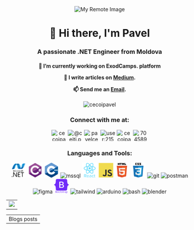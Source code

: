 <div align="center">
  <img src="https://media.licdn.com/dms/image/D4D16AQFGSoGz0Y0S6A/profile-displaybackgroundimage-shrink_200_800/0/1666702907712?e=2147483647&v=beta&t=B9KL0-voqOgsE-LB1TqkPV4UrHJbDesIw0rFvoIPBjQ" alt="My Remote Image">
</div>

<h1 align="center">👋 Hi there, I'm Pavel</h1>
<h3 align="center">A passionate .NET Engineer from Moldova</h3>
<h4 align="center">
  
 🔭 I’m currently working on **ExodCamps. platform**

 📝 I write articles on [Medium](https://medium.com/@ceiti.pavel).

📫 Send me an <a href="mailto:pavellcecoi@gmail.com">Email</a>.
  
</h4>
  
<p align="center"> 
  <img src="https://komarev.com/ghpvc/?username=cecoipavel&label=Profile%20views&color=0e75b6&style=flat" alt="cecoipavel" /> 
</p>

<h3 align="center">Connect with me at:</h3>
<p align="center">
  <a href="https://linkedin.com/in/cecoipavel" target="blank" style="text-decoration: none;">
    <img align="center" src="https://raw.githubusercontent.com/rahuldkjain/github-profile-readme-generator/master/src/images/icons/Social/linked-in-alt.svg" alt="cecoipavel" height="30" width="40" style="display: inline-block;" />
  </a>
  <a href="https://medium.com/@ceiti.pavel" target="blank" style="text-decoration: none;">
    <img align="center" src="https://raw.githubusercontent.com/rahuldkjain/github-profile-readme-generator/master/src/images/icons/Social/medium.svg" alt="@ceiti.pavel" height="30" width="40" style="display: inline-block;" />
  </a>
    <a href="https://twitter.com/pavelcecoi" target="blank" style="text-decoration: none;">
    <img align="center" src="https://raw.githubusercontent.com/rahuldkjain/github-profile-readme-generator/master/src/images/icons/Social/twitter.svg" alt="pavelcecoi" height="30" width="40" style="display: inline-block;" />
  </a>
  <a href="https://stackoverflow.com/users/21564698/cecoipavel" target="blank" style="text-decoration: none;">
    <img align="center" src="https://raw.githubusercontent.com/rahuldkjain/github-profile-readme-generator/master/src/images/icons/Social/stack-overflow.svg" alt="user:21564698" height="30" width="40" style="display: inline-block;" />
  </a>
  <a href="https://dev.to/cecoipavel" target="blank" style="text-decoration: none;">
    <img align="center" src="https://raw.githubusercontent.com/rahuldkjain/github-profile-readme-generator/master/src/images/icons/Social/devto.svg" alt="cecoipavel" height="30" width="40" style="display: inline-block;" />
  </a>
  <a href="https://discord.gg/704589267376144425" target="blank" style="text-decoration: none;">
    <img align="center" src="https://raw.githubusercontent.com/rahuldkjain/github-profile-readme-generator/master/src/images/icons/Social/discord.svg" alt="704589267376144425" height="30" width="40" style="display: inline-block;" />
  </a>
</p>

<h3 align="center">Languages and Tools:</h3>
<p align="center">
  
  <a target="_blank" rel="noreferrer"> 
    <img src="https://raw.githubusercontent.com/devicons/devicon/master/icons/dot-net/dot-net-original-wordmark.svg" alt="dotnet" width="40" height="40"/> 
  </a>
  
  <a target="_blank" rel="noreferrer"> 
    <img src="https://raw.githubusercontent.com/devicons/devicon/master/icons/csharp/csharp-original.svg" alt="csharp" width="40" height="40"/> 
  </a>

  <a target="_blank" rel="noreferrer"> 
    <img src="https://raw.githubusercontent.com/devicons/devicon/master/icons/cplusplus/cplusplus-original.svg" alt="cplusplus" width="40" height="40"/> 
  </a>
  
  <a target="_blank" rel="noreferrer"> 
    <img src="https://www.svgrepo.com/show/303229/microsoft-sql-server-logo.svg" alt="mssql" width="40" height="40"/> 
  </a>

  <a rel="noreferrer"> 
    <img src="https://raw.githubusercontent.com/devicons/devicon/master/icons/react/react-original-wordmark.svg" alt="react" width="40" height="40"/> 
  </a>
  <a target="_blank" rel="noreferrer"> 
    <img src="https://raw.githubusercontent.com/devicons/devicon/master/icons/javascript/javascript-original.svg" alt="javascript" width="40" height="40"/> 
  </a>
  <a target="_blank" rel="noreferrer"> 
    <img src="https://raw.githubusercontent.com/devicons/devicon/master/icons/html5/html5-original-wordmark.svg" alt="html5" width="40" height="40"/> 
  </a>
  <a target="_blank" rel="noreferrer"> 
    <img src="https://raw.githubusercontent.com/devicons/devicon/master/icons/css3/css3-original-wordmark.svg" alt="css3" width="40" height="40"/> 
  </a>

  <a target="_blank" rel="noreferrer"> 
    <img src="https://www.vectorlogo.zone/logos/git-scm/git-scm-icon.svg" alt="git" width="40" height="40"/> 
  </a>
  <a target="_blank" rel="noreferrer"> 
    <img src="https://www.vectorlogo.zone/logos/getpostman/getpostman-icon.svg" alt="postman" width="40" height="40"/> 
  </a>
  <a target="_blank" rel="noreferrer"> 
    <img src="https://www.vectorlogo.zone/logos/figma/figma-icon.svg" alt="figma" width="40" height="40"/> 
  </a>

  <a target="_blank" rel="noreferrer"> 
    <img src="https://raw.githubusercontent.com/devicons/devicon/master/icons/bootstrap/bootstrap-plain-wordmark.svg" alt="bootstrap" width="40" height="40"/> 
  </a>
  <a target="_blank" rel="noreferrer"> 
    <img src="https://www.vectorlogo.zone/logos/tailwindcss/tailwindcss-icon.svg" alt="tailwind" width="40" height="40"/> 
  </a>
  <a target="_blank" rel="noreferrer"> 
    <img src="https://cdn.worldvectorlogo.com/logos/arduino-1.svg" alt="arduino" width="40" height="40"/> 
  </a>
  <a target="_blank" rel="noreferrer"> 
    <img src="https://www.vectorlogo.zone/logos/gnu_bash/gnu_bash-icon.svg" alt="bash" width="40" height="40"/> 
  </a>
  <a target="_blank" rel="noreferrer"> 
    <img src="https://download.blender.org/branding/community/blender_community_badge_white.svg" alt="blender" width="40" height="40"/> 
  </a>

</p>

<table align="center">
  <tr>
    <td align="center">
      <img src="https://github-readme-stats.vercel.app/api/top-langs/?username=CecoiPavel&theme=default&hide_border=true&include_all_commits=false&count_private=false&layout=compact" />
    </td>
  </tr>
</table>

<table align="center">
  <tr>
    <td align="center">
      Blogs posts
      <!-- BLOG-POST-LIST:START -->
      <!-- BLOG-POST-LIST:END -->
    </td>
  </tr>
</table>
